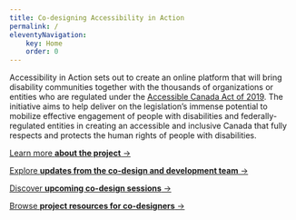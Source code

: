 ```yaml
---
title: Co-designing Accessibility in Action
permalink: /
eleventyNavigation:
    key: Home
    order: 0
---
```

Accessibility in Action sets out to create an online platform that will bring disability communities together with the
thousands of organizations or entities who are regulated under the [Accessible Canada Act of
2019](https://www.canada.ca/en/employment-social-development/programs/accessible-canada.html). The initiative aims to
help deliver on the legislation’s immense potential to mobilize effective engagement of people with disabilities and
federally-regulated entities in creating an accessible and inclusive Canada that fully respects and protects the human
rights of people with disabilities.

[Learn more **about the project** &rarr;](https://irisinstitute.ca/priority_area/accessible-inclusive-supports-services/)

[Explore **updates from the co-design and development team** &rarr;](/updates/)

[Discover **upcoming co-design sessions** &rarr;](/events/)

[Browse **project resources for co-designers** &rarr;](/resources/)
